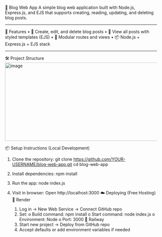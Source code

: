 📘 Blog Web App
A simple blog web application built with Node.js, Express.js, and EJS that supports creating, reading, updating, and deleting blog posts.
________________________________________
🚀 Features
•	📝 Create, edit, and delete blog posts
•	📄 View all posts with styled templates (EJS)
•	📂 Modular routes and views
•	📦 Node.js + Express.js + EJS stack
________________________________________
🛠️ Project Structure
 <img width="940" height="259" alt="image" src="https://github.com/user-attachments/assets/390a6ac7-be09-4f3b-8267-99e1e97a6c79" />

📦 Setup Instructions (Local Development)
1.	Clone the repository:
    git clone https://github.com/YOUR-USERNAME/blog-web-app.git
    cd blog-web-app
2.	Install dependencies:
    npm install

3.	Run the app:
    node index.js

4.	Visit in browser:
Open http://localhost:3000
☁️ Deploying (Free Hosting)
🔹 Render
    1.	Log in → New Web Service → Connect GitHub repo
    2.	Set:
        o Build command: npm install
        o	Start command: node index.js
        o	Environment: Node
      	o	Port: 3000
🔹 Railway
    1.	Start new project → Deploy from GitHub repo
    2.	Accept defaults or add environment variables if needed
